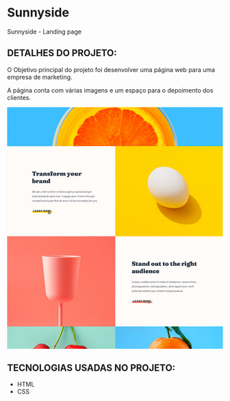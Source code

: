 # Sunnyside
Sunnyside - Landing page

## DETALHES DO PROJETO:
O Objetivo principal do projeto foi desenvolver uma
página web para uma empresa de marketing.

A página conta com várias imagens 
e um espaço para o depoimento dos clientes.

![](assets/img/Sunnysidemodel.png)

## TECNOLOGIAS USADAS NO PROJETO:
* HTML
* CSS

